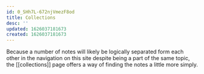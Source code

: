```yaml
---
id: 0_SHh7L-672njVmezF8od
title: Collections
desc: ''
updated: 1626037181673
created: 1626037181673
---
```


Because a number of notes will likely be logically separated form each other in the navigation on this site despite being a part of the same topic, the [[collections]] page offers a way of finding the notes a little more simply.
